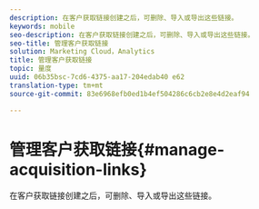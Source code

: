 ```yaml
---
description: 在客户获取链接创建之后，可删除、导入或导出这些链接。
keywords: mobile
seo-description: 在客户获取链接创建之后，可删除、导入或导出这些链接。
seo-title: 管理客户获取链接
solution: Marketing Cloud，Analytics
title: 管理客户获取链接
topic: 量度
uuid: 06b35bsc-7cd6-4375-aa17-204edab40 e62
translation-type: tm+mt
source-git-commit: 83e6968efb0ed1b4ef504286c6cb2e8e4d2eaf94

---
```



# 管理客户获取链接{#manage-acquisition-links}

在客户获取链接创建之后，可删除、导入或导出这些链接。

